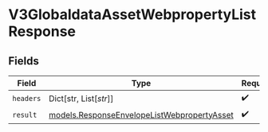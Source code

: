 # V3GlobaldataAssetWebpropertyListResponse


## Fields

| Field                                                                                            | Type                                                                                             | Required                                                                                         | Description                                                                                      |
| ------------------------------------------------------------------------------------------------ | ------------------------------------------------------------------------------------------------ | ------------------------------------------------------------------------------------------------ | ------------------------------------------------------------------------------------------------ |
| `headers`                                                                                        | Dict[str, List[*str*]]                                                                           | :heavy_check_mark:                                                                               | N/A                                                                                              |
| `result`                                                                                         | [models.ResponseEnvelopeListWebpropertyAsset](../models/responseenvelopelistwebpropertyasset.md) | :heavy_check_mark:                                                                               | N/A                                                                                              |